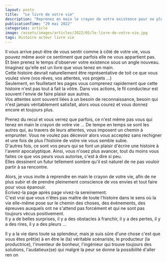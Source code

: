```yaml
---
layout: posts
title:  "Le livre de votre vie"
description: "Reprenez en main le crayon de votre existence pour ne plus subir votre vie. "
publicationTime: "29 mai 2022"
categories: article
image: /assets/images/articles/2022/05/le-livre-de-votre-vie.jpg
tags: Histoire acteur livre vie
---
```

        
Il vous arrive peut-être de vous sentir comme à côté de votre vie, vous pouvez même avoir ce sentiment que parfois elle ne vous appartient pas.   
Et bien prenez le temps d'observer votre existence sous un angle nouveau. Imaginez qu'elle est un livre que vous tenez en main.  
Cette histoire devrait  naturellement être représentative de toit ce que vous voulez vivre (vos rêves, vos attentes, vos projets ...)  
Seulement, en feuilletant les pages vous comprenez rapidement que cette histoire n'est pas tout à fait la vôtre.  Dans vos actions, le fil conducteur est souvent l'envie de faire plaisir aux autres.  
Vos attentes sont souvent liées à un besoin de reconnaissance, besoin qui n'est jamais véritablement satisfait,  alors vous courez et vous donnez encore et toujours plus.    
  
Prenez du recul et vous verrez que parfois, ce n'est même pas vous qui tenez en main le crayon de votre vie ... De tempe en temps se sont les autres qui, au travers de leurs attentes, vous imposent un chemin à emprunter. Vous ne voulez pas décevoir alors vous acceptez sans rechigner et une fois de plus l'histoire de votre vie vous semble subie.    
D'autres fois, ce sont vos peurs qui se font un plaisir d'écrire une histoire à l'avenir apocalyptique.  Ainsi, vous n'osez plus avancer, tout du moins vous faites ce que vos peurs vous autorise, c'est à dire si peu.   
Elles dessinent un futur tellement sombre qu'il est naturel de ne pas vouloir partir à sa rencontre.   
  
Alors, je vous invite à reprendre en main le crayon de votre vie, afin de ne plus subir et de prendre pleinement conscience de vos envies et tout faire pour vous épanouir.    
Ecrivez-la page après page  vivez-la sereinement.    
C'est vrai que vous n'êtes pas maître de toute l'histoire dans le sens où la vie elle-même pose sur le chemin des choses,  des événements,  des épreuves auxquels ont ne s'attend pas forcément et qui ne sont pas toujours vécus positivement.    
Il y a de belles surprises, il y a des obstacles à franchir,  il y a des pertes, il y a des rires, il y a des pleurs ...  
  
Il y a la vie dans toute sa splendeur, mais je suis sûre d'une chose c'est que vous êtes prêt(e) à en être le (la) véritable scénariste, le producteur (la productrice), l'inventeur de bonheur, l'ingénieur qui trouve toujours des solutions,  l'audatieux(se) qui malgré la peur se donne la possibilité d'aller ren on